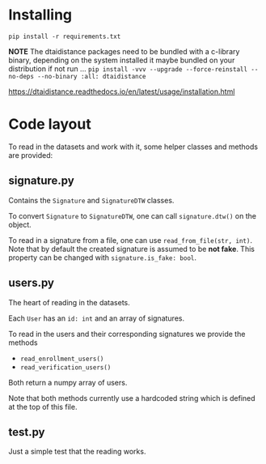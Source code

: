 # Installing
`pip install -r requirements.txt`

**NOTE**
The dtaidistance packages need to be bundled with a c-library binary, depending on the system installed it maybe bundled on your distribution
if not run ...
`pip install -vvv --upgrade --force-reinstall --no-deps --no-binary :all: dtaidistance`

https://dtaidistance.readthedocs.io/en/latest/usage/installation.html


# Code layout

To read in the datasets and work with it, some helper classes and methods are provided:

## signature.py

Contains the `Signature` and `SignatureDTW` classes.

To convert `Signature` to `SignatureDTW`, one can call `signature.dtw()` on the object.

To read in a signature from a file, one can use `read_from_file(str, int)`. Note that by default the created signature is
assumed to be **not fake**. This property can be changed with `signature.is_fake: bool`.

## users.py

The heart of reading in the datasets.

Each `User` has an `id: int` and an array of signatures. 

To read in the users and their corresponding signatures we provide the methods

- `read_enrollment_users()`
- `read_verification_users()`

Both return a numpy array of users.

Note that both methods currently use a hardcoded string which is defined at the top of this file.

## test.py

Just a simple test that the reading works.

